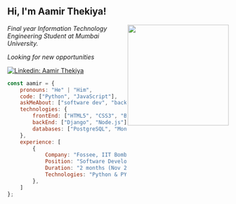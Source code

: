 <h2>Hi, I'm Aamir Thekiya!</h2>
<img align='right' src="https://media.giphy.com/media/M9gbBd9nbDrOTu1Mqx/giphy.gif" width="230">
<p><em>Final year Information Technology Engineering Student at Mumbai University.</em></p>
<p><em>Looking for new opportunities</em></p>

[![Linkedin: Aamir Thekiya](https://img.shields.io/badge/-aamir-blue?style=flat-square&logo=Linkedin&logoColor=white&link=https://www.linkedin.com/in/aamir-thekiya//)](https://www.linkedin.com/in/aamir-thekiya//)

```javascript
const aamir = {
    pronouns: "He" | "Him",
    code: ["Python", "JavaScript"],
    askMeAbout: ["software dev", "backEnd dev", "fullStack dev"],
    technologies: {
        frontEnd: ["HTML5", "CSS3", "Bootstrap"],
        backEnd: ["Django", "Node.js"],
        databases: ["PostgreSQL", "MongoDB",],
    },
    experience: [
        {
            Company: "Fossee, IIT Bombay", 
            Position: "Software Development Intern",
            Duration: "2 months (Nov 2019 - Jan 2020)", 
            Technologies: "Python & PYQT5, Shell Script"
        },
    ]
};
```
